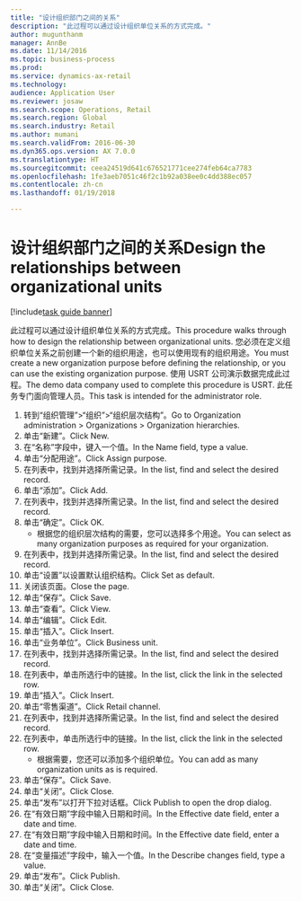 ```yaml
--- 
title: "设计组织部门之间的关系"
description: "此过程可以通过设计组织单位关系的方式完成。"
author: mugunthanm
manager: AnnBe
ms.date: 11/14/2016
ms.topic: business-process
ms.prod: 
ms.service: dynamics-ax-retail
ms.technology: 
audience: Application User
ms.reviewer: josaw
ms.search.scope: Operations, Retail
ms.search.region: Global
ms.search.industry: Retail
ms.author: mumani
ms.search.validFrom: 2016-06-30
ms.dyn365.ops.version: AX 7.0.0
ms.translationtype: HT
ms.sourcegitcommit: ceea24519d641c676521771cee274feb64ca7783
ms.openlocfilehash: 1fe3aeb7051c46f2c1b92a038ee0c4dd388ec057
ms.contentlocale: zh-cn
ms.lasthandoff: 01/19/2018

---
```

# <a name="design-the-relationships-between-organizational-units"></a><span data-ttu-id="62ff2-103">设计组织部门之间的关系</span><span class="sxs-lookup"><span data-stu-id="62ff2-103">Design the relationships between organizational units</span></span>

[!include[task guide banner](../includes/task-guide-banner.md)]

<span data-ttu-id="62ff2-104">此过程可以通过设计组织单位关系的方式完成。</span><span class="sxs-lookup"><span data-stu-id="62ff2-104">This procedure walks through how to design the relationship between organizational units.</span></span> <span data-ttu-id="62ff2-105">您必须在定义组织单位关系之前创建一个新的组织用途，也可以使用现有的组织用途。</span><span class="sxs-lookup"><span data-stu-id="62ff2-105">You must create a new organization purpose before defining the relationship, or you can use the existing organization purpose.</span></span> <span data-ttu-id="62ff2-106">使用 USRT 公司演示数据完成此过程。</span><span class="sxs-lookup"><span data-stu-id="62ff2-106">The demo data company used to complete this procedure is USRT.</span></span> <span data-ttu-id="62ff2-107">此任务专门面向管理人员。</span><span class="sxs-lookup"><span data-stu-id="62ff2-107">This task is intended for the administrator role.</span></span>

1. <span data-ttu-id="62ff2-108">转到“组织管理”>“组织”>“组织层次结构”。</span><span class="sxs-lookup"><span data-stu-id="62ff2-108">Go to Organization administration > Organizations > Organization hierarchies.</span></span>
2. <span data-ttu-id="62ff2-109">单击“新建”。</span><span class="sxs-lookup"><span data-stu-id="62ff2-109">Click New.</span></span>
3. <span data-ttu-id="62ff2-110">在“名称”字段中，键入一个值。</span><span class="sxs-lookup"><span data-stu-id="62ff2-110">In the Name field, type a value.</span></span>
4. <span data-ttu-id="62ff2-111">单击“分配用途”。</span><span class="sxs-lookup"><span data-stu-id="62ff2-111">Click Assign purpose.</span></span>
5. <span data-ttu-id="62ff2-112">在列表中，找到并选择所需记录。</span><span class="sxs-lookup"><span data-stu-id="62ff2-112">In the list, find and select the desired record.</span></span>
6. <span data-ttu-id="62ff2-113">单击“添加”。</span><span class="sxs-lookup"><span data-stu-id="62ff2-113">Click Add.</span></span>
7. <span data-ttu-id="62ff2-114">在列表中，找到并选择所需记录。</span><span class="sxs-lookup"><span data-stu-id="62ff2-114">In the list, find and select the desired record.</span></span>
8. <span data-ttu-id="62ff2-115">单击“确定”。</span><span class="sxs-lookup"><span data-stu-id="62ff2-115">Click OK.</span></span>
    * <span data-ttu-id="62ff2-116">根据您的组织层次结构的需要，您可以选择多个用途。</span><span class="sxs-lookup"><span data-stu-id="62ff2-116">You can select as many organization purposes as required for your organization.</span></span>  
9. <span data-ttu-id="62ff2-117">在列表中，找到并选择所需记录。</span><span class="sxs-lookup"><span data-stu-id="62ff2-117">In the list, find and select the desired record.</span></span>
10. <span data-ttu-id="62ff2-118">单击“设置”以设置默认组织结构。</span><span class="sxs-lookup"><span data-stu-id="62ff2-118">Click Set as default.</span></span>
11. <span data-ttu-id="62ff2-119">关闭该页面。</span><span class="sxs-lookup"><span data-stu-id="62ff2-119">Close the page.</span></span>
12. <span data-ttu-id="62ff2-120">单击“保存”。</span><span class="sxs-lookup"><span data-stu-id="62ff2-120">Click Save.</span></span>
13. <span data-ttu-id="62ff2-121">单击“查看”。</span><span class="sxs-lookup"><span data-stu-id="62ff2-121">Click View.</span></span>
14. <span data-ttu-id="62ff2-122">单击“编辑”。</span><span class="sxs-lookup"><span data-stu-id="62ff2-122">Click Edit.</span></span>
15. <span data-ttu-id="62ff2-123">单击“插入”。</span><span class="sxs-lookup"><span data-stu-id="62ff2-123">Click Insert.</span></span>
16. <span data-ttu-id="62ff2-124">单击“业务单位”。</span><span class="sxs-lookup"><span data-stu-id="62ff2-124">Click Business unit.</span></span>
17. <span data-ttu-id="62ff2-125">在列表中，找到并选择所需记录。</span><span class="sxs-lookup"><span data-stu-id="62ff2-125">In the list, find and select the desired record.</span></span>
18. <span data-ttu-id="62ff2-126">在列表中，单击所选行中的链接。</span><span class="sxs-lookup"><span data-stu-id="62ff2-126">In the list, click the link in the selected row.</span></span>
19. <span data-ttu-id="62ff2-127">单击“插入”。</span><span class="sxs-lookup"><span data-stu-id="62ff2-127">Click Insert.</span></span>
20. <span data-ttu-id="62ff2-128">单击“零售渠道”。</span><span class="sxs-lookup"><span data-stu-id="62ff2-128">Click Retail channel.</span></span>
21. <span data-ttu-id="62ff2-129">在列表中，找到并选择所需记录。</span><span class="sxs-lookup"><span data-stu-id="62ff2-129">In the list, find and select the desired record.</span></span>
22. <span data-ttu-id="62ff2-130">在列表中，单击所选行中的链接。</span><span class="sxs-lookup"><span data-stu-id="62ff2-130">In the list, click the link in the selected row.</span></span>
    * <span data-ttu-id="62ff2-131">根据需要，您还可以添加多个组织单位。</span><span class="sxs-lookup"><span data-stu-id="62ff2-131">You can add as many organization units as is required.</span></span>  
23. <span data-ttu-id="62ff2-132">单击“保存”。</span><span class="sxs-lookup"><span data-stu-id="62ff2-132">Click Save.</span></span>
24. <span data-ttu-id="62ff2-133">单击“关闭”。</span><span class="sxs-lookup"><span data-stu-id="62ff2-133">Click Close.</span></span>
25. <span data-ttu-id="62ff2-134">单击“发布”以打开下拉对话框。</span><span class="sxs-lookup"><span data-stu-id="62ff2-134">Click Publish to open the drop dialog.</span></span>
26. <span data-ttu-id="62ff2-135">在“有效日期”字段中输入日期和时间。</span><span class="sxs-lookup"><span data-stu-id="62ff2-135">In the Effective date field, enter a date and time.</span></span>
27. <span data-ttu-id="62ff2-136">在“有效日期”字段中输入日期和时间。</span><span class="sxs-lookup"><span data-stu-id="62ff2-136">In the Effective date field, enter a date and time.</span></span>
28. <span data-ttu-id="62ff2-137">在“变量描述”字段中，输入一个值。</span><span class="sxs-lookup"><span data-stu-id="62ff2-137">In the Describe changes field, type a value.</span></span>
29. <span data-ttu-id="62ff2-138">单击“发布”。</span><span class="sxs-lookup"><span data-stu-id="62ff2-138">Click Publish.</span></span>
30. <span data-ttu-id="62ff2-139">单击“关闭”。</span><span class="sxs-lookup"><span data-stu-id="62ff2-139">Click Close.</span></span>


